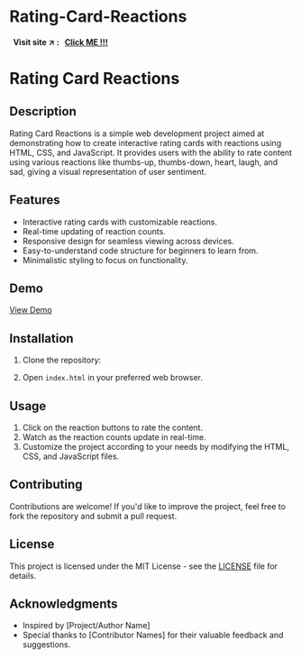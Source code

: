 # Rating-Card-Reactions

#### &nbsp; Visit site :arrow_upper_right: : &nbsp; [Click ME !!!](https://kallangouda.github.io/Rating-Card-Reactions/)

# Rating Card Reactions

## Description

Rating Card Reactions is a simple web development project aimed at demonstrating how to create interactive rating cards with reactions using HTML, CSS, and JavaScript. It provides users with the ability to rate content using various reactions like thumbs-up, thumbs-down, heart, laugh, and sad, giving a visual representation of user sentiment.

## Features

- Interactive rating cards with customizable reactions.
- Real-time updating of reaction counts.
- Responsive design for seamless viewing across devices.
- Easy-to-understand code structure for beginners to learn from.
- Minimalistic styling to focus on functionality.

## Demo

[View Demo](https://example.com)

## Installation

1. Clone the repository:


2. Open `index.html` in your preferred web browser.

## Usage

1. Click on the reaction buttons to rate the content.
2. Watch as the reaction counts update in real-time.
3. Customize the project according to your needs by modifying the HTML, CSS, and JavaScript files.

## Contributing

Contributions are welcome! If you'd like to improve the project, feel free to fork the repository and submit a pull request.

## License

This project is licensed under the MIT License - see the [LICENSE](LICENSE) file for details.

## Acknowledgments

- Inspired by [Project/Author Name]
- Special thanks to [Contributor Names] for their valuable feedback and suggestions.
